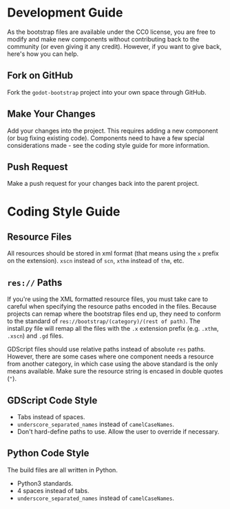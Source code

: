 # Development Guide


As the bootstrap files are available under the CC0 license, you are free to
modify and make new components without contributing back to the community
(or even giving it any credit).  However, if you want to give back, here's how
you can help.


## Fork on GitHub

Fork the `godot-bootstrap` project into your own space through GitHub.

## Make Your Changes

Add your changes into the project.  This requires adding a new component
(or bug fixing existing code).  Components need to have a few special
considerations made - see the coding style guide for more information.

## Push Request

Make a push request for your changes back into the parent project.


# Coding Style Guide


## Resource Files

All resources should be stored in xml format (that means using the `x` prefix
on the extension).  `xscn` instead of `scn`, `xthm` instead of `thm`, etc.


## `res://` Paths

If you're using the XML formatted resource files, you must take care to
careful when specifying the resource paths encoded in the files.  Because
projects can remap where the bootstrap files end up, they need to conform
to the standard of `res://bootstrap/(category)/(rest of path)`.  The install.py
file will remap all the files with the `.x` extension prefix
(e.g. `.xthm`, `.xscn`) and `.gd` files.

GDScript files should use relative paths instead of absolute `res` paths.
However, there are some cases where one component needs a resource from another
category, in which case using the above standard is the only means available.
Make sure the resource string is encased in double quotes (`"`).


## GDScript Code Style

* Tabs instead of spaces.
* `underscore_separated_names` instead of `camelCaseNames`.
* Don't hard-define paths to use.  Allow the user to override if necessary.


## Python Code Style

The build files are all written in Python.

* Python3 standards.
* 4 spaces instead of tabs.
* `underscore_separated_names` instead of `camelCaseNames`.

